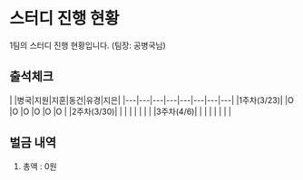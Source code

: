 # 스터디 진행 현황
1팀의 스터디 진행 현황입니다. (팀장: 공병국님)

## 출석체크
|   |병국|지원|지훈|동건|유경|지은|
|---|---|---|---|---|---|---|---|
|1주차(3/23)|   |O  |O  |O  |O  |O  |O  |
|2주차(3/30)|   |   |   |   |   |   |   |
|3주차(4/6)|   |   |   |   |   |   |   |

## 벌금 내역
1. 총액 : 0원